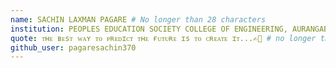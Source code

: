 ```yaml
---
name: SACHIN LAXMAN PAGARE # No longer than 28 characters
institution: PEOPLES EDUCATION SOCIETY COLLEGE OF ENGINEERING, AURANGABAD 🚩 # no longer than 58 characters
quote: ᴛʜᴇ ʙᴇsᴛ ᴡᴀʏ ᴛᴏ ᴘʀᴇᴅɪᴄᴛ ᴛʜᴇ ғᴜᴛᴜʀᴇ ɪs ᴛᴏ ᴄʀᴇᴀᴛᴇ ɪᴛ...✍🏻 # no longer than 100 characters, avoid using quotes(") to guarantee the format remains the same.
github_user: pagaresachin370
---
```


